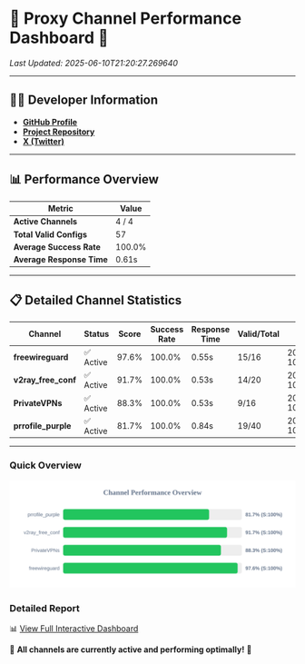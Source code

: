 # 🌟 Proxy Channel Performance Dashboard 🌟

_Last Updated: 2025-06-10T21:20:27.269640_

---

## 👩‍💻 Developer Information

- **[GitHub Profile](https://github.com/4n0nymou3)**  
- **[Project Repository](https://github.com/4n0nymou3/multi-proxy-config-fetcher)**  
- **[X (Twitter)](https://x.com/4n0nymou3)**  

---

## 📊 Performance Overview

| Metric                | Value       |
|-----------------------|-------------|
| **Active Channels**   | 4 / 4       |
| **Total Valid Configs** | 57          |
| **Average Success Rate** | 100.0%      |
| **Average Response Time** | 0.61s       |

---

## 📋 Detailed Channel Statistics

| Channel          | Status     | Score  | Success Rate | Response Time | Valid/Total | Last Success               |
|------------------|------------|--------|--------------|---------------|-------------|----------------------------|
| **freewireguard**  | ✅ Active  | 97.6%  | 100.0% | 0.55s         | 15/16       | 2025-06-10T21:20:27.267842 |
| **v2ray_free_conf**  | ✅ Active  | 91.7%  | 100.0% | 0.53s         | 14/20       | 2025-06-10T21:20:26.136632 |
| **PrivateVPNs**  | ✅ Active  | 88.3%  | 100.0% | 0.53s         | 9/16       | 2025-06-10T21:20:26.696613 |
| **prrofile_purple**  | ✅ Active  | 81.7%  | 100.0% | 0.84s         | 19/40       | 2025-06-10T21:20:25.535030 |

---

### Quick Overview
<div align="center">
  <a href="https://raw.githubusercontent.com/nullluser/NullRepo/refs/heads/main/assets/channel_stats_chart.svg">
    <img src="https://raw.githubusercontent.com/nullluser/NullRepo/refs/heads/main/assets/channel_stats_chart.svg" alt="Source Performance Statistics" width="800">
  </a>
</div>

### Detailed Report
📊 [View Full Interactive Dashboard](https://htmlpreview.github.io/?https://github.com/nullluser/NullRepo/blob/main/assets/performance_report.html)

🎉 **All channels are currently active and performing optimally!** 🎉
